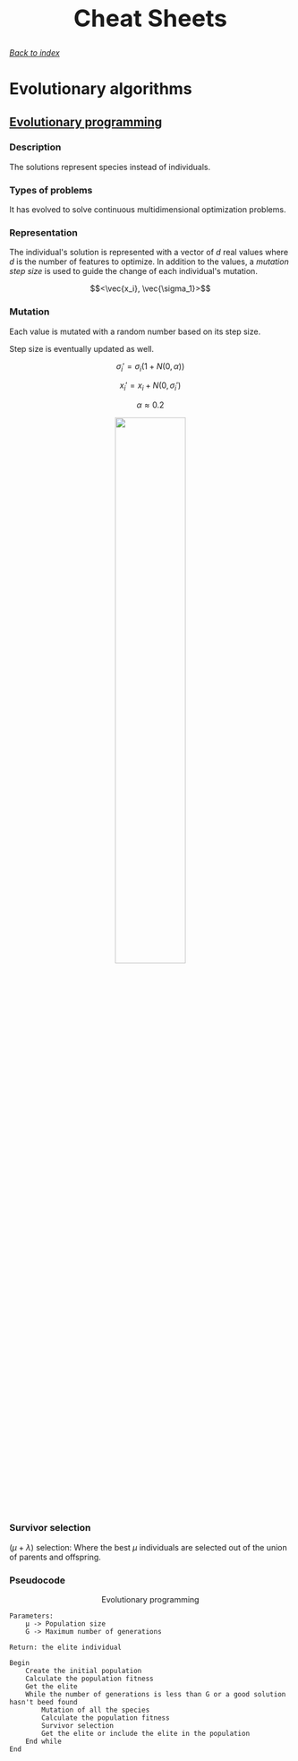 <h1 align="center" style="font-size:3em">Cheat Sheets</h1>

###### [Back to index](https://github.com/LuisR-jpg/School/tree/master/Optimizaci%C3%B3n%20y%20Metaheur%C3%ADsticas%20II)

# Evolutionary algorithms

## [Evolutionary programming](https://github.com/LuisR-jpg/School/blob/master/Optimizaci%C3%B3n%20y%20Metaheur%C3%ADsticas%20II/Evolutionary%20Computing/Evolutionary%20Programming/0.%20Optimizaci%C3%B3n.pdf)

### Description

The solutions represent species instead of individuals.

### Types of problems

It has evolved to solve continuous multidimensional optimization problems.

### Representation

The individual's solution is represented with a vector of $d$ real values where $d$ is the number of features to optimize. In addition to the values, a *mutation step size* is used to guide the change of each individual's mutation. 

$$<\vec{x_i}, \vec{\sigma_1}>$$

### Mutation

Each value is mutated with a random number based on its step size. 

Step size is eventually updated as well.

$$\sigma_i' = \sigma_i (1 + N(0, \alpha))$$

$$x_i' = x_i + N(0, \sigma_i')$$

$$\alpha \approx 0.2$$

</div>
    <div align = "center">
    <img width = "50%" src = "https://github.com/LuisR-jpg/School/blob/master/Optimizaci%C3%B3n%20y%20Metaheur%C3%ADsticas%20II/data/standard-normal-distribution.png?raw=true">
</div>

### Survivor selection

$(\mu + \lambda)$ selection: Where the best $\mu$ individuals are selected out of the union of parents and offspring.

### Pseudocode

<p align = "center">Evolutionary programming</p>

```
Parameters:
    μ -> Population size
    G -> Maximum number of generations

Return: the elite individual

Begin 
    Create the initial population
    Calculate the population fitness
    Get the elite
    While the number of generations is less than G or a good solution hasn't beed found
        Mutation of all the species
        Calculate the population fitness
        Survivor selection
        Get the elite or include the elite in the population
    End while
End
```